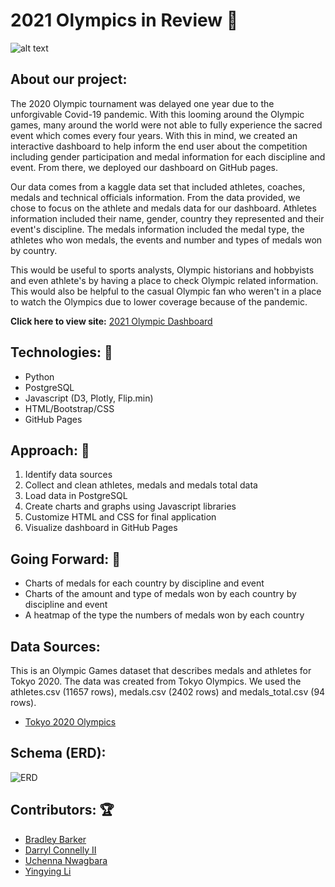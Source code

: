# 2021 Olympics in Review :medal_sports:

![alt text](https://github.com/brbbrb/2021-olympics-in-review/blob/main/static/Olympics.jpg?raw=true)

## About our project:
The 2020 Olympic tournament was delayed one year due to the unforgivable Covid-19 pandemic. With this looming around the Olympic games, many around the world were not able to fully experience the sacred event which comes every four years. With this in mind, we created an interactive dashboard to help inform the end user about the competition including gender participation and medal information for each discipline and event. From there, we deployed our dashboard on GitHub pages.

Our data comes from a kaggle data set that included athletes, coaches, medals and technical officials information. From the data provided, we chose to focus on the athlete and medals data for our dashboard. Athletes information included their name, gender, country they represented and their event's discipline. The medals information included the medal type, the athletes who won medals, the events and number and types of medals won by country.

This would be useful to sports analysts, Olympic historians and hobbyists and even athlete's by having a place to check Olympic related information. This would also be helpful to the casual Olympic fan who weren't in a place to watch the Olympics due to lower coverage because of the pandemic.

__Click here to view site:__ [2021 Olympic Dashboard](https://brbbrb.github.io/2021-olympics-in-review/)

## Technologies: :1st_place_medal:	
- Python
- PostgreSQL
- Javascript (D3, Plotly, Flip.min)
- HTML/Bootstrap/CSS
- GitHub Pages

## Approach: :2nd_place_medal:
01. Identify data sources
02. Collect and clean athletes, medals and medals total data
03. Load data in PostgreSQL
04. Create charts and graphs using Javascript libraries
05. Customize HTML and CSS for final application
06. Visualize dashboard in GitHub Pages

## Going Forward: :3rd_place_medal:
- Charts of medals for each country by discipline and event​
- Charts of the amount and type of medals won by each country by discipline and event​
- A heatmap of the type the numbers of medals won by each country

## Data Sources:
This is an Olympic Games dataset that describes medals and athletes for Tokyo 2020. The data was created from Tokyo Olympics. We used the athletes.csv (11657 rows), medals.csv (2402 rows) and medals_total.csv (94 rows).

- [Tokyo 2020 Olympics](https://www.kaggle.com/piterfm/tokyo-2020-olympics)

## Schema (ERD): 
![ERD](https://github.com/brbbrb/2021-olympics-in-review/blob/main/ERD.png)

## Contributors: :trophy:

- [Bradley Barker](https://github.com/brbbrb)
- [Darryl Connelly II](https://github.com/Connelito)
- [Uchenna Nwagbara](https://github.com/uchenna23)
- [Yingying Li](https://github.com/Yingying-Li-Data)
